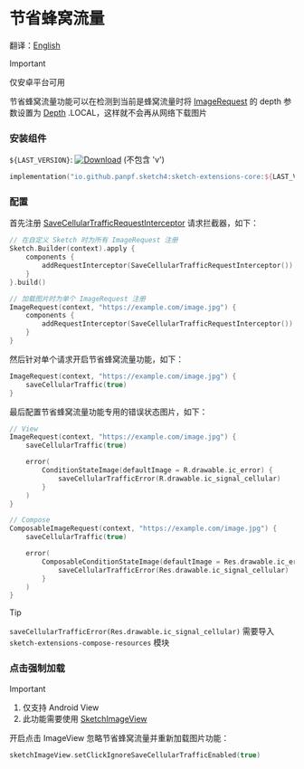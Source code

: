 # 节省蜂窝流量

翻译：[English](save_cellular_traffic.md)

> [!IMPORTANT]
> 仅安卓平台可用

节省蜂窝流量功能可以在检测到当前是蜂窝流量时将 [ImageRequest] 的 depth 参数设置为 [Depth]
.LOCAL，这样就不会再从网络下载图片

### 安装组件

`${LAST_VERSION}`: [![Download][version_icon]][version_link] (不包含 'v')

```kotlin
implementation("io.github.panpf.sketch4:sketch-extensions-core:${LAST_VERSION}")
```

### 配置

首先注册 [SaveCellularTrafficRequestInterceptor] 请求拦截器，如下：

```kotlin
// 在自定义 Sketch 时为所有 ImageRequest 注册
Sketch.Builder(context).apply {
    components {
        addRequestInterceptor(SaveCellularTrafficRequestInterceptor())
    }
}.build()

// 加载图片时为单个 ImageRequest 注册
ImageRequest(context, "https://example.com/image.jpg") {
    components {
        addRequestInterceptor(SaveCellularTrafficRequestInterceptor())
    }
}
```

然后针对单个请求开启节省蜂窝流量功能，如下：

```kotlin
ImageRequest(context, "https://example.com/image.jpg") {
    saveCellularTraffic(true)
}
```

最后配置节省蜂窝流量功能专用的错误状态图片，如下：

```kotlin
// View
ImageRequest(context, "https://example.com/image.jpg") {
    saveCellularTraffic(true)

    error(
        ConditionStateImage(defaultImage = R.drawable.ic_error) {
            saveCellularTrafficError(R.drawable.ic_signal_cellular)
        }
    )
}

// Compose
ComposableImageRequest(context, "https://example.com/image.jpg") {
    saveCellularTraffic(true)

    error(
        ComposableConditionStateImage(defaultImage = Res.drawable.ic_error) {
            saveCellularTrafficError(Res.drawable.ic_signal_cellular)
        }
    )
}
```

> [!TIP]
> `saveCellularTrafficError(Res.drawable.ic_signal_cellular)` 需要导入
`sketch-extensions-compose-resources` 模块

### 点击强制加载

> [!IMPORTANT]
> 1. 仅支持 Android View
> 2. 此功能需要使用 [SketchImageView]

开启点击 ImageView 忽略节省蜂窝流量并重新加载图片功能：

```kotlin
sketchImageView.setClickIgnoreSaveCellularTrafficEnabled(true)
```

[version_icon]: https://img.shields.io/maven-central/v/io.github.panpf.sketch4/sketch-singleton

[version_link]: https://repo1.maven.org/maven2/io/github/panpf/sketch4/

[Sketch]: ../../sketch-core/src/commonMain/kotlin/com/github/panpf/sketch/Sketch.common.kt

[SketchImageView]: ../../sketch-extensions-view/src/main/kotlin/com/github/panpf/sketch/SketchImageView.kt

[SaveCellularTrafficRequestInterceptor]: ../../sketch-extensions-core/src/commonMain/kotlin/com/github/panpf/sketch/request/SaveCellularTrafficRequestInterceptor.kt

[ImageRequest]: ../../sketch-core/src/commonMain/kotlin/com/github/panpf/sketch/request/ImageRequest.common.kt

[Depth]: ../../sketch-core/src/commonMain/kotlin/com/github/panpf/sketch/request/Depth.kt